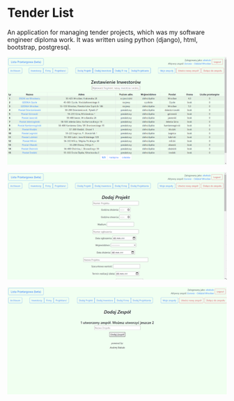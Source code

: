 # Tender List

An application for managing tender projects, which was my software engineer diploma work. It was written using python (django), html, bootstrap, postgresql.

![investors view](screen1.png)

![add project view](screen2.png)

![add division view](screen3.png)
